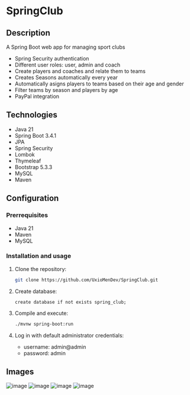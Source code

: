 # SpringClub
## Description
A Spring Boot web app for managing sport clubs

- Spring Security authentication
- Different user roles: user, admin and coach
- Create players and coaches and relate them to teams
- Creates Seasons automatically every year
- Automatically asigns players to teams based on their age and gender
- Filter teams by season and players by age
- PayPal integration

## Technologies

- Java 21
- Spring Boot 3.4.1
- JPA
- Spring Security
- Lombok
- Thymeleaf
- Bootstrap 5.3.3
- MySQL
- Maven

## Configuration

### Prerrequisites

- Java 21
- Maven
- MySQL

### Installation and usage

1. Clone the repository:

   ```sh
   git clone https://github.com/UxioMenDev/SpringClub.git
   ```

2. Create database:

   ```mysql
   create database if not exists spring_club;
   ```

3. Compile and execute:
   ```sh
   ./mvnw spring-boot:run
   ```
4. Log in with default administrator credentials:
   - username: admin@admin
   - password: admin

## Images
![image](https://github.com/user-attachments/assets/9b79800c-48ab-4137-9e3c-1b03059175af)
![image](https://github.com/user-attachments/assets/5ef47614-2ca9-4aca-8b0c-64986e993f31)
![image](https://github.com/user-attachments/assets/55ffe1fb-6261-494e-85b7-44ffb2cec664)
![image](https://github.com/user-attachments/assets/97df525d-42b7-40de-8c0e-63840b6e0356)

